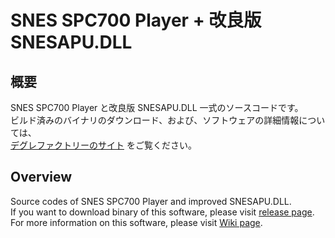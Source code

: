 # SNES SPC700 Player + 改良版 SNESAPU.DLL

## 概要

SNES SPC700 Player と改良版 SNESAPU.DLL 一式のソースコードです。  
ビルド済みのバイナリのダウンロード、および、ソフトウェアの詳細情報については、  
[デグレファクトリーのサイト](https://dgrfactory.jp/spcplay/index.html) をご覧ください。

## Overview

Source codes of SNES SPC700 Player and improved SNESAPU.DLL.  
If you want to download binary of this software, please visit [release page](https://github.com/dgrfactory/spcplay/releases).  
For more information on this software, please visit [Wiki page](https://github.com/dgrfactory/spcplay/wiki).